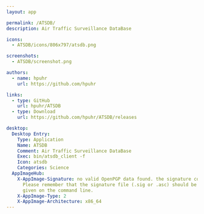 ```yaml
---
layout: app

permalink: /ATSDB/
description: Air Traffic Surveillance DataBase

icons:
  - ATSDB/icons/806x797/atsdb.png

screenshots:
  - ATSDB/screenshot.png

authors:
  - name: hpuhr
    url: https://github.com/hpuhr

links:
  - type: GitHub
    url: hpuhr/ATSDB
  - type: Download
    url: https://github.com/hpuhr/ATSDB/releases

desktop:
  Desktop Entry:
    Type: Application
    Name: ATSDB
    Comment: Air Traffic Surveillance DataBase
    Exec: bin/atsdb_client -f
    Icon: atsdb
    Categories: Science
  AppImageHub:
    X-AppImage-Signature: no valid OpenPGP data found. the signature could not be verified.
      Please remember that the signature file (.sig or .asc) should be the first file
      given on the command line.
    X-AppImage-Type: 2
    X-AppImage-Architecture: x86_64
---
```

